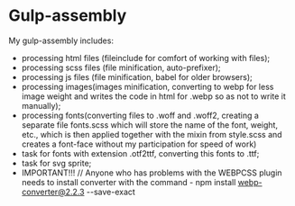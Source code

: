 # Gulp-assembly
My gulp-assembly includes:
- processing html files (fileinclude for comfort of working with files);
- processing scss files (file minification, auto-prefixer);
- processing js files (file minification, babel for older browsers);
- processing images(images minification, converting to webp for less image weight and writes the code in html for .webp so as not to write it manually);
- processing fonts(converting files to .woff and .woff2, creating a separate file fonts.scss which will store the name of the font, weight, etc., which is then applied together with the mixin from style.scss and creates a font-face without my participation for speed of work)
- task for fonts with extension .otf2ttf, converting this fonts to .ttf;
- task for svg sprite;
- IMPORTANT!!! // Anyone who has problems with the WEBPCSS plugin needs to install converter with the command - npm install webp-converter@2.2.3 --save-exact
